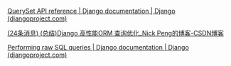 [QuerySet API reference | Django documentation | Django (djangoproject.com)](https://docs.djangoproject.com/en/2.0/ref/models/querysets/#django.db.models.query.QuerySet.extra)

[(24条消息) (总结)Django 高性能ORM 查询优化_Nick Peng的博客-CSDN博客](https://blog.csdn.net/PY0312/article/details/103301693)

[Performing raw SQL queries | Django documentation | Django (djangoproject.com)](https://docs.djangoproject.com/en/1.10/topics/db/sql/)